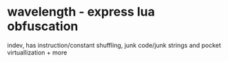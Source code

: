 # wavelength - express lua obfuscation


indev, has instruction/constant shuffling, junk code/junk strings and pocket virtuallization + more
